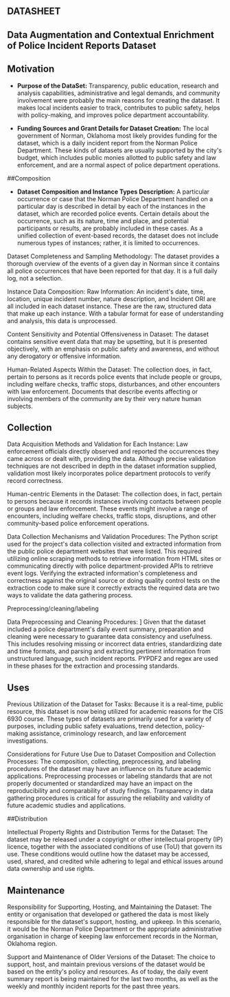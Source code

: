 ## DATASHEET
## Data Augmentation and Contextual Enrichment of Police Incident Reports Dataset

## Motivation

- **Purpose of the DataSet:** Transparency, public education, research and analysis capabilities, administrative and legal demands, and community involvement were probably the main reasons for creating the dataset. It makes local incidents easier to track, contributes to public safety, helps with policy-making, and improves police department accountability.

- **Funding Sources and Grant Details for Dataset Creation:** The local government of Norman, Oklahoma most likely provides funding for the dataset, which is a daily incident report from the Norman Police Department. These kinds of datasets are usually supported by the city's budget, which includes public monies allotted to public safety and law enforcement, and are a normal aspect of police department operations.

##Composition

- **Dataset Composition and Instance Types Description:**
A particular occurrence or case that the Norman Police Department handled on a particular day is described in detail by each of the instances in the dataset, which are recorded police events. Certain details about the occurrence, such as its nature, time and place, and potential participants or results, are probably included in these cases. As a unified collection of event-based records, the dataset does not include numerous types of instances; rather, it is limited to occurrences.

Dataset Completeness and Sampling Methodology:
The dataset provides a thorough overview of the events of a given day in Norman since it contains all police occurrences that have been reported for that day. It is a full daily log, not a selection.

Instance Data Composition: Raw Information:
An incident's date, time, location, unique incident number, nature description, and Incident ORI are all included in each dataset instance. These are the raw, structured data that make up each instance. With a tabular format for ease of understanding and analysis, this data is unprocessed.

Content Sensitivity and Potential Offensiveness in Dataset:
The dataset contains sensitive event data that may be upsetting, but it is presented objectively, with an emphasis on public safety and awareness, and without any derogatory or offensive information.

Human-Related Aspects Within the Dataset:
The collection does, in fact, pertain to persons as it records police events that include people or groups, including welfare checks, traffic stops, disturbances, and other encounters with law enforcement. Documents that describe events affecting or involving members of the community are by their very nature human subjects.

## Collection

Data Acquisition Methods and Validation for Each Instance: 
Law enforcement officials directly observed and reported the occurrences they came across or dealt with, providing the data. Although precise validation techniques are not described in depth in the dataset information supplied, validation most likely incorporates police department protocols to verify record correctness.

Human-centric Elements in the Dataset: 
The collection does, in fact, pertain to persons because it records instances involving contacts between people or groups and law enforcement. These events might involve a range of encounters, including welfare checks, traffic stops, disruptions, and other community-based police enforcement operations.

Data Collection Mechanisms and Validation Procedures: 
The Python script used for the project's data collection visited and extracted information from the public police department websites that were listed. This required utilizing online scraping methods to retrieve information from HTML sites or communicating directly with police department-provided APIs to retrieve event logs. Verifying the extracted information's completeness and correctness against the original source or doing quality control tests on the extraction code to make sure it correctly extracts the required data are two ways to validate the data gathering process.



Preprocessing/cleaning/labeling

Data Preprocessing and Cleaning Procedures: ]
Given that the dataset included a police department's daily event summary, preparation and cleaning were necessary to guarantee data consistency and usefulness. This includes resolving missing or incorrect data entries, standardizing date and time formats, and parsing and extracting pertinent information from unstructured language, such incident reports. PYPDF2 and regex are used in these phases for the extraction and processing standards.

## Uses

Previous Utilization of the Dataset for Tasks: 
Because it is a real-time, public resource, this dataset is now being utilized for academic reasons for the CIS 6930 course. These types of datasets are primarily used for a variety of purposes, including public safety evaluations, trend detection, policy-making assistance, criminology research, and law enforcement investigations. 

Considerations for Future Use Due to Dataset Composition and Collection Processes:
The composition, collecting, preprocessing, and labeling procedures of the dataset may have an influence on its future academic applications. Preprocessing processes or labeling standards that are not properly documented or standardized may have an impact on the reproducibility and comparability of study findings. Transparency in data gathering procedures is critical for assuring the reliability and validity of future academic studies and applications.

##Distribution

Intellectual Property Rights and Distribution Terms for the Dataset:
The dataset may be released under a copyright or other intellectual property (IP) licence, together with the associated conditions of use (ToU) that govern its use. These conditions would outline how the dataset may be accessed, used, shared, and credited while adhering to legal and ethical issues around data ownership and use rights.

## Maintenance
Responsibility for Supporting, Hosting, and Maintaining the Dataset: 
The entity or organisation that developed or gathered the data is most likely responsible for the dataset's support, hosting, and upkeep. In this scenario, it would be the Norman Police Department or the appropriate administrative organisation in charge of keeping law enforcement records in the Norman, Oklahoma region.

Support and Maintenance of Older Versions of the Dataset: 
The choice to support, host, and maintain previous versions of the dataset would be based on the entity's policy and resources. As of today, the daily event summary report is being maintained for the last two months, as well as the weekly and monthly incident reports for the past three years.
